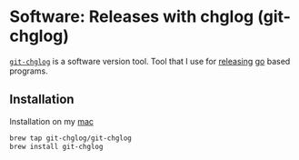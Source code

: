# Software: Releases with chglog (git-chglog)

[`git-chglog`][github-url] is a software version tool. Tool that I use for [releasing](../1089) [go](../0) based programs.

[github-url]: https://github.com/git-chglog/git-chglog

## Installation

Installation on my [mac](../654)

```bash
brew tap git-chglog/git-chglog
brew install git-chglog
```
